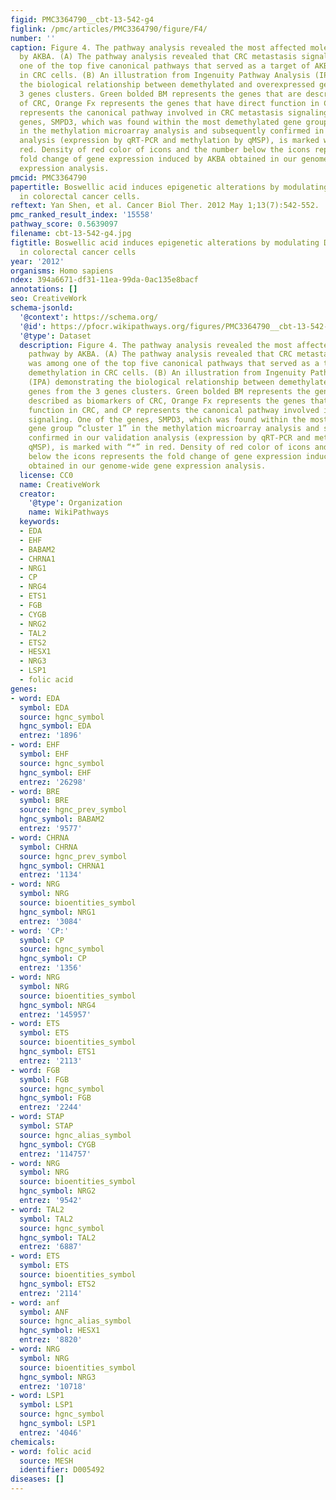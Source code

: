 ```yaml
---
figid: PMC3364790__cbt-13-542-g4
figlink: /pmc/articles/PMC3364790/figure/F4/
number: ''
caption: Figure 4. The pathway analysis revealed the most affected molecular pathway
  by AKBA. (A) The pathway analysis revealed that CRC metastasis signaling was among
  one of the top five canonical pathways that served as a target of AKBA-induced demethylation
  in CRC cells. (B) An illustration from Ingenuity Pathway Analysis (IPA) demonstrating
  the biological relationship between demethylated and overexpressed genes from the
  3 genes clusters. Green bolded BM represents the genes that are described as biomarkers
  of CRC, Orange Fx represents the genes that have direct function in CRC, and CP
  represents the canonical pathway involved in CRC metastasis signaling. One of the
  genes, SMPD3, which was found within the most demethylated gene group “cluster 1”
  in the methylation microarray analysis and subsequently confirmed in our validation
  analysis (expression by qRT-PCR and methylation by qMSP), is marked with “*” in
  red. Density of red color of icons and the number below the icons represents the
  fold change of gene expression induced by AKBA obtained in our genome-wide gene
  expression analysis.
pmcid: PMC3364790
papertitle: Boswellic acid induces epigenetic alterations by modulating DNA methylation
  in colorectal cancer cells.
reftext: Yan Shen, et al. Cancer Biol Ther. 2012 May 1;13(7):542-552.
pmc_ranked_result_index: '15558'
pathway_score: 0.5639097
filename: cbt-13-542-g4.jpg
figtitle: Boswellic acid induces epigenetic alterations by modulating DNA methylation
  in colorectal cancer cells
year: '2012'
organisms: Homo sapiens
ndex: 394a6671-df31-11ea-99da-0ac135e8bacf
annotations: []
seo: CreativeWork
schema-jsonld:
  '@context': https://schema.org/
  '@id': https://pfocr.wikipathways.org/figures/PMC3364790__cbt-13-542-g4.html
  '@type': Dataset
  description: Figure 4. The pathway analysis revealed the most affected molecular
    pathway by AKBA. (A) The pathway analysis revealed that CRC metastasis signaling
    was among one of the top five canonical pathways that served as a target of AKBA-induced
    demethylation in CRC cells. (B) An illustration from Ingenuity Pathway Analysis
    (IPA) demonstrating the biological relationship between demethylated and overexpressed
    genes from the 3 genes clusters. Green bolded BM represents the genes that are
    described as biomarkers of CRC, Orange Fx represents the genes that have direct
    function in CRC, and CP represents the canonical pathway involved in CRC metastasis
    signaling. One of the genes, SMPD3, which was found within the most demethylated
    gene group “cluster 1” in the methylation microarray analysis and subsequently
    confirmed in our validation analysis (expression by qRT-PCR and methylation by
    qMSP), is marked with “*” in red. Density of red color of icons and the number
    below the icons represents the fold change of gene expression induced by AKBA
    obtained in our genome-wide gene expression analysis.
  license: CC0
  name: CreativeWork
  creator:
    '@type': Organization
    name: WikiPathways
  keywords:
  - EDA
  - EHF
  - BABAM2
  - CHRNA1
  - NRG1
  - CP
  - NRG4
  - ETS1
  - FGB
  - CYGB
  - NRG2
  - TAL2
  - ETS2
  - HESX1
  - NRG3
  - LSP1
  - folic acid
genes:
- word: EDA
  symbol: EDA
  source: hgnc_symbol
  hgnc_symbol: EDA
  entrez: '1896'
- word: EHF
  symbol: EHF
  source: hgnc_symbol
  hgnc_symbol: EHF
  entrez: '26298'
- word: BRE
  symbol: BRE
  source: hgnc_prev_symbol
  hgnc_symbol: BABAM2
  entrez: '9577'
- word: CHRNA
  symbol: CHRNA
  source: hgnc_prev_symbol
  hgnc_symbol: CHRNA1
  entrez: '1134'
- word: NRG
  symbol: NRG
  source: bioentities_symbol
  hgnc_symbol: NRG1
  entrez: '3084'
- word: 'CP:'
  symbol: CP
  source: hgnc_symbol
  hgnc_symbol: CP
  entrez: '1356'
- word: NRG
  symbol: NRG
  source: bioentities_symbol
  hgnc_symbol: NRG4
  entrez: '145957'
- word: ETS
  symbol: ETS
  source: bioentities_symbol
  hgnc_symbol: ETS1
  entrez: '2113'
- word: FGB
  symbol: FGB
  source: hgnc_symbol
  hgnc_symbol: FGB
  entrez: '2244'
- word: STAP
  symbol: STAP
  source: hgnc_alias_symbol
  hgnc_symbol: CYGB
  entrez: '114757'
- word: NRG
  symbol: NRG
  source: bioentities_symbol
  hgnc_symbol: NRG2
  entrez: '9542'
- word: TAL2
  symbol: TAL2
  source: hgnc_symbol
  hgnc_symbol: TAL2
  entrez: '6887'
- word: ETS
  symbol: ETS
  source: bioentities_symbol
  hgnc_symbol: ETS2
  entrez: '2114'
- word: anf
  symbol: ANF
  source: hgnc_alias_symbol
  hgnc_symbol: HESX1
  entrez: '8820'
- word: NRG
  symbol: NRG
  source: bioentities_symbol
  hgnc_symbol: NRG3
  entrez: '10718'
- word: LSP1
  symbol: LSP1
  source: hgnc_symbol
  hgnc_symbol: LSP1
  entrez: '4046'
chemicals:
- word: folic acid
  source: MESH
  identifier: D005492
diseases: []
---
```

